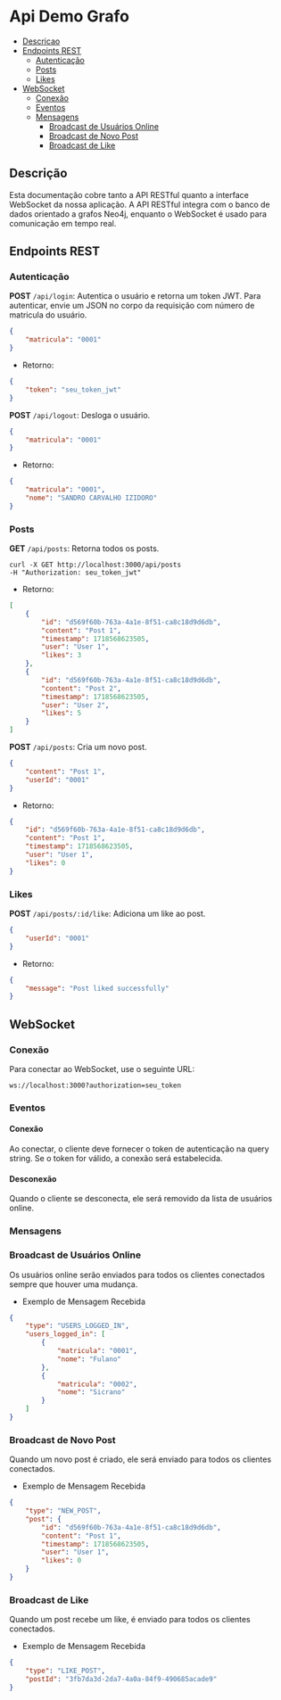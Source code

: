 # Api Demo Grafo

* [Descricao](#descricao)
* [Endpoints REST](#endpoints-rest)
  * [Autenticação](#autenticação)
  * [Posts](#posts)
  * [Likes](#likes)
* [WebSocket](#websocket)
    * [Conexão](#conexão)
    * [Eventos](#eventos)
    * [Mensagens](#mensagens)
        * [Broadcast de Usuários Online](#broadcast-de-usuários-online)
        * [Broadcast de Novo Post](#broadcast-de-novo-post)
        * [Broadcast de Like](#broadcast-de-like)


## Descrição

Esta documentação cobre tanto a API RESTful quanto a interface WebSocket da nossa aplicação. A API RESTful integra com o banco de dados orientado a grafos Neo4j, enquanto o WebSocket é usado para comunicação em tempo real.

## Endpoints REST

### Autenticação

**POST** `/api/login`: Autentica o usuário e retorna um token JWT.
Para autenticar, envie um JSON no corpo da requisição com número de matricula do usuário.

```json
{
    "matricula": "0001"
}
```

* Retorno:

```json
{
    "token": "seu_token_jwt"
}
```

**POST** `/api/logout`: Desloga o usuário.

```json
{
    "matricula": "0001"
}
```

* Retorno:

```json
{
	"matricula": "0001",
	"nome": "SANDRO CARVALHO IZIDORO"
}
```


### Posts

**GET** `/api/posts`: Retorna todos os posts.

```curl
curl -X GET http://localhost:3000/api/posts
-H "Authorization: seu_token_jwt"
```

* Retorno:

```json
[
	{
		"id": "d569f60b-763a-4a1e-8f51-ca8c18d9d6db",
		"content": "Post 1",
		"timestamp": 1718568623505,
		"user": "User 1",
		"likes": 3
	},
    {
        "id": "d569f60b-763a-4a1e-8f51-ca8c18d9d6db",
        "content": "Post 2",
        "timestamp": 1718568623505,
        "user": "User 2",
        "likes": 5
    }
]
```

**POST** `/api/posts`: Cria um novo post.

```json
{
    "content": "Post 1",
    "userId": "0001"
}
```

* Retorno:

```json
{
    "id": "d569f60b-763a-4a1e-8f51-ca8c18d9d6db",
    "content": "Post 1",
    "timestamp": 1718568623505,
    "user": "User 1",
    "likes": 0
}
```

### Likes

**POST** `/api/posts/:id/like`: Adiciona um like ao post.

```json
{
    "userId": "0001"
}
```

* Retorno:

```json
{
	"message": "Post liked successfully"
}
```

## WebSocket

### Conexão

Para conectar ao WebSocket, use o seguinte URL:

`ws://localhost:3000?authorization=seu_token`

### Eventos
#### Conexão

Ao conectar, o cliente deve fornecer o token de autenticação na query string. Se o token for válido, a conexão será estabelecida.

#### Desconexão

Quando o cliente se desconecta, ele será removido da lista de usuários online.

### Mensagens

### Broadcast de Usuários Online

Os usuários online serão enviados para todos os clientes conectados sempre que houver uma mudança.

* Exemplo de Mensagem Recebida
```json
{
	"type": "USERS_LOGGED_IN",
	"users_logged_in": [
		{
			"matricula": "0001",
			"nome": "Fulano"
		},
        {
            "matricula": "0002",
            "nome": "Sicrano"
        }
	]
}
```

### Broadcast de Novo Post

Quando um novo post é criado, ele será enviado para todos os clientes conectados.

* Exemplo de Mensagem Recebida
```json
{
    "type": "NEW_POST",
    "post": {
        "id": "d569f60b-763a-4a1e-8f51-ca8c18d9d6db",
        "content": "Post 1",
        "timestamp": 1718568623505,
        "user": "User 1",
        "likes": 0
    }
}
```

### Broadcast de Like

Quando um post recebe um like, é enviado para todos os clientes conectados.

* Exemplo de Mensagem Recebida
```json
{
	"type": "LIKE_POST",
	"postId": "3fb7da3d-2da7-4a0a-84f9-490685acade9"
}
```
